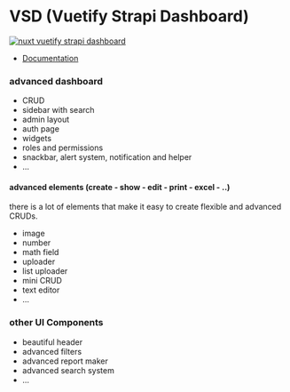 
# VSD (Vuetify Strapi Dashboard)

[![nuxt vuetify strapi dashboard](http://vsd.savy.ir/banner.png)](https://vsd.savy.ir)

- [Documentation](http://vsd.savy.ir)

### advanced dashboard 
- CRUD 
- sidebar with search
- admin layout
- auth page
- widgets
- roles and permissions
- snackbar, alert system, notification and helper 
- ...

#### advanced elements (create - show - edit - print - excel - ..)
there is a lot of elements that make it easy to create flexible and advanced CRUDs.
- image
- number
- math field 
- uploader
- list uploader 
- mini CRUD 
- text editor
- ...

### other UI Components
- beautiful header
- advanced filters
- advanced report maker
- advanced search system
- ...

